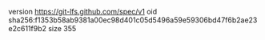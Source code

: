 version https://git-lfs.github.com/spec/v1
oid sha256:f1353b58ab9381a00ec98d401c05d5496a59e59306bd47f6b2ae23e2c611f9b2
size 355
